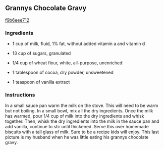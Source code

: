 ## Grannys Chocolate Gravy

[f9b6eee712](http://tastykitchen.com/recipes/breakfastbrunch/grannye28099s-chocolate-gravy/)

### Ingredients

 - 1 cup of milk, fluid, 1% fat, without added vitamin a and vitamin d

 - 13 cup of sugars, granulated

 - 1/4 cup of wheat flour, white, all-purpose, unenriched

 - 1 tablespoon of cocoa, dry powder, unsweetened

 - 1 teaspoon of vanilla extract

### Instructions

In a small sauce pan warm the milk on the stove. This will need to be warm but not boiling. In a small bowl, mix all the dry ingredients. Once the milk has warmed, pour 1/4 cup of milk into the dry ingredients and whisk together. Then, whisk the dry ingredients into the milk in the sauce pan and add vanilla, continue to stir until thickened. Serve this over homemade biscuits with a tall glass of milk. Sure to be a recipe kids will enjoy. This last picture is my husband when he was little eating his grannys chocolate gravy.